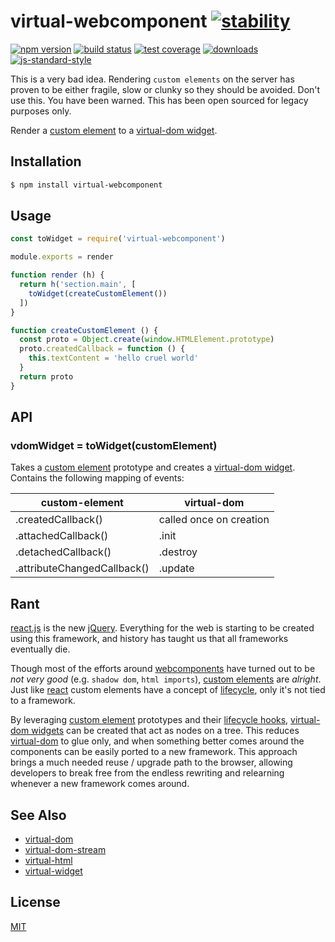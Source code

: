 # virtual-webcomponent [![stability][0]][1]
[![npm version][2]][3] [![build status][4]][5] [![test coverage][6]][7]
[![downloads][8]][9] [![js-standard-style][10]][11]

This is a very bad idea. Rendering `custom elements` on the server has proven
to be either fragile, slow or clunky so they should be avoided. Don't use this.
You have been warned. This has been open sourced for legacy purposes only.

Render a [custom element][16] to a [virtual-dom widget][17].

## Installation
```sh
$ npm install virtual-webcomponent
```

## Usage
```js
const toWidget = require('virtual-webcomponent')

module.exports = render

function render (h) {
  return h('section.main', [
    toWidget(createCustomElement())
  ])
}

function createCustomElement () {
  const proto = Object.create(window.HTMLElement.prototype)
  proto.createdCallback = function () {
    this.textContent = 'hello cruel world'
  }
  return proto
}
```

## API
### vdomWidget = toWidget(customElement)
Takes a [custom element][16] prototype and creates a [virtual-dom widget][17].
Contains the following mapping of events:

| custom-element              | virtual-dom             |
|-----------------------------|-------------------------|
| .createdCallback()          | called once on creation |
| .attachedCallback()         | .init                   |
| .detachedCallback()         | .destroy                |
| .attributeChangedCallback() | .update                 |

## Rant
[react.js][18] is the new [jQuery][19]. Everything for the web is starting to
be created using this framework, and history has taught us that all frameworks
eventually die.

Though most of the efforts around [webcomponents][20] have turned out
to be _not very good_ (e.g. `shadow dom`, `html imports`), [custom
elements][16] are _alright_. Just like [react][18] custom elements have a
concept of [lifecycle][21], only it's not tied to a framework.

By leveraging [custom element][16] prototypes and their [lifecycle hooks][22],
[virtual-dom widgets][17] can be created that act as nodes on a tree.
This reduces [virtual-dom][12] to glue only, and when something better comes
around the components can be easily ported to a new framework. This approach
brings a much needed reuse / upgrade path to the browser, allowing developers
to break free from the endless rewriting and relearning whenever a new
framework comes around.

## See Also
- [virtual-dom][12]
- [virtual-dom-stream][13]
- [virtual-html][14]
- [virtual-widget][15]

## License
[MIT](https://tldrlegal.com/license/mit-license)

[0]: https://img.shields.io/badge/stability-experimental-orange.svg?style=flat-square
[1]: https://nodejs.org/api/documentation.html#documentation_stability_index
[2]: https://img.shields.io/npm/v/virtual-webcomponent.svg?style=flat-square
[3]: https://npmjs.org/package/virtual-webcomponent
[4]: https://img.shields.io/travis/yoshuawuyts/virtual-webcomponent/master.svg?style=flat-square
[5]: https://travis-ci.org/yoshuawuyts/virtual-webcomponent
[6]: https://img.shields.io/codecov/c/github/yoshuawuyts/virtual-webcomponent/master.svg?style=flat-square
[7]: https://codecov.io/github/yoshuawuyts/virtual-webcomponent
[8]: http://img.shields.io/npm/dm/virtual-webcomponent.svg?style=flat-square
[9]: https://npmjs.org/package/virtual-webcomponent
[10]: https://img.shields.io/badge/code%20style-standard-brightgreen.svg?style=flat-square
[11]: https://github.com/feross/standard
[12]: https://github.com/Matt-Esch/virtual-dom
[13]: https://github.com/yoshuawuyts/virtual-dom-stream
[14]: https://github.com/yoshuawuyts/virtual-html
[15]: https://github.com/yoshuawuyts/virtual-widget
[16]: https://developer.mozilla.org/en-US/docs/Web/Web_Components/Custom_Elements
[17]: https://github.com/Matt-Esch/virtual-dom/blob/master/docs/widget.md
[18]: https://facebook.github.io/react/
[19]: https://github.com/jquery/jquery
[20]: http://webcomponents.org/
[21]: https://facebook.github.io/react/docs/component-specs.html#lifecycle-methods
[22]: http://webcomponents.org/articles/introduction-to-custom-elements/
